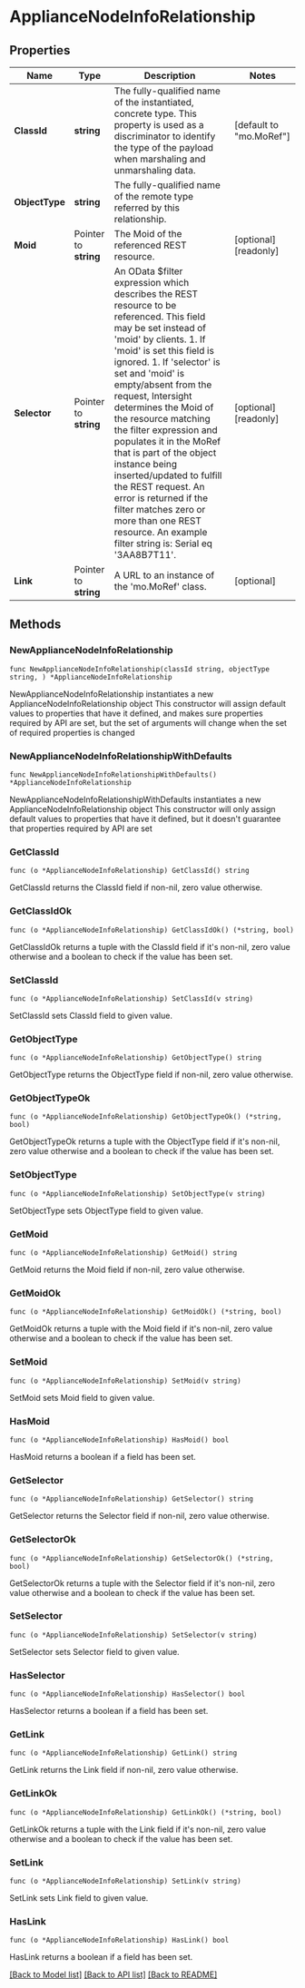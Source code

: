 # ApplianceNodeInfoRelationship

## Properties

Name | Type | Description | Notes
------------ | ------------- | ------------- | -------------
**ClassId** | **string** | The fully-qualified name of the instantiated, concrete type. This property is used as a discriminator to identify the type of the payload when marshaling and unmarshaling data. | [default to "mo.MoRef"]
**ObjectType** | **string** | The fully-qualified name of the remote type referred by this relationship. | 
**Moid** | Pointer to **string** | The Moid of the referenced REST resource. | [optional] [readonly] 
**Selector** | Pointer to **string** | An OData $filter expression which describes the REST resource to be referenced. This field may be set instead of &#39;moid&#39; by clients. 1. If &#39;moid&#39; is set this field is ignored. 1. If &#39;selector&#39; is set and &#39;moid&#39; is empty/absent from the request, Intersight determines the Moid of the resource matching the filter expression and populates it in the MoRef that is part of the object instance being inserted/updated to fulfill the REST request. An error is returned if the filter matches zero or more than one REST resource. An example filter string is: Serial eq &#39;3AA8B7T11&#39;. | [optional] [readonly] 
**Link** | Pointer to **string** | A URL to an instance of the &#39;mo.MoRef&#39; class. | [optional] 

## Methods

### NewApplianceNodeInfoRelationship

`func NewApplianceNodeInfoRelationship(classId string, objectType string, ) *ApplianceNodeInfoRelationship`

NewApplianceNodeInfoRelationship instantiates a new ApplianceNodeInfoRelationship object
This constructor will assign default values to properties that have it defined,
and makes sure properties required by API are set, but the set of arguments
will change when the set of required properties is changed

### NewApplianceNodeInfoRelationshipWithDefaults

`func NewApplianceNodeInfoRelationshipWithDefaults() *ApplianceNodeInfoRelationship`

NewApplianceNodeInfoRelationshipWithDefaults instantiates a new ApplianceNodeInfoRelationship object
This constructor will only assign default values to properties that have it defined,
but it doesn't guarantee that properties required by API are set

### GetClassId

`func (o *ApplianceNodeInfoRelationship) GetClassId() string`

GetClassId returns the ClassId field if non-nil, zero value otherwise.

### GetClassIdOk

`func (o *ApplianceNodeInfoRelationship) GetClassIdOk() (*string, bool)`

GetClassIdOk returns a tuple with the ClassId field if it's non-nil, zero value otherwise
and a boolean to check if the value has been set.

### SetClassId

`func (o *ApplianceNodeInfoRelationship) SetClassId(v string)`

SetClassId sets ClassId field to given value.


### GetObjectType

`func (o *ApplianceNodeInfoRelationship) GetObjectType() string`

GetObjectType returns the ObjectType field if non-nil, zero value otherwise.

### GetObjectTypeOk

`func (o *ApplianceNodeInfoRelationship) GetObjectTypeOk() (*string, bool)`

GetObjectTypeOk returns a tuple with the ObjectType field if it's non-nil, zero value otherwise
and a boolean to check if the value has been set.

### SetObjectType

`func (o *ApplianceNodeInfoRelationship) SetObjectType(v string)`

SetObjectType sets ObjectType field to given value.


### GetMoid

`func (o *ApplianceNodeInfoRelationship) GetMoid() string`

GetMoid returns the Moid field if non-nil, zero value otherwise.

### GetMoidOk

`func (o *ApplianceNodeInfoRelationship) GetMoidOk() (*string, bool)`

GetMoidOk returns a tuple with the Moid field if it's non-nil, zero value otherwise
and a boolean to check if the value has been set.

### SetMoid

`func (o *ApplianceNodeInfoRelationship) SetMoid(v string)`

SetMoid sets Moid field to given value.

### HasMoid

`func (o *ApplianceNodeInfoRelationship) HasMoid() bool`

HasMoid returns a boolean if a field has been set.

### GetSelector

`func (o *ApplianceNodeInfoRelationship) GetSelector() string`

GetSelector returns the Selector field if non-nil, zero value otherwise.

### GetSelectorOk

`func (o *ApplianceNodeInfoRelationship) GetSelectorOk() (*string, bool)`

GetSelectorOk returns a tuple with the Selector field if it's non-nil, zero value otherwise
and a boolean to check if the value has been set.

### SetSelector

`func (o *ApplianceNodeInfoRelationship) SetSelector(v string)`

SetSelector sets Selector field to given value.

### HasSelector

`func (o *ApplianceNodeInfoRelationship) HasSelector() bool`

HasSelector returns a boolean if a field has been set.

### GetLink

`func (o *ApplianceNodeInfoRelationship) GetLink() string`

GetLink returns the Link field if non-nil, zero value otherwise.

### GetLinkOk

`func (o *ApplianceNodeInfoRelationship) GetLinkOk() (*string, bool)`

GetLinkOk returns a tuple with the Link field if it's non-nil, zero value otherwise
and a boolean to check if the value has been set.

### SetLink

`func (o *ApplianceNodeInfoRelationship) SetLink(v string)`

SetLink sets Link field to given value.

### HasLink

`func (o *ApplianceNodeInfoRelationship) HasLink() bool`

HasLink returns a boolean if a field has been set.


[[Back to Model list]](../README.md#documentation-for-models) [[Back to API list]](../README.md#documentation-for-api-endpoints) [[Back to README]](../README.md)


